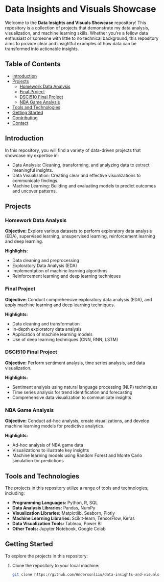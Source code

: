 # Data Insights and Visuals Showcase

Welcome to the **Data Insights and Visuals Showcase** repository! This repository is a collection of projects that demonstrate my data analysis, visualization, and machine learning skills. Whether you're a fellow data enthusiast or someone with little to no technical background, this repository aims to provide clear and insightful examples of how data can be transformed into actionable insights.

## Table of Contents

- [Introduction](#introduction)
- [Projects](#projects)
  - [Homework Data Analysis](#homework-data-analysis)
  - [Final Project](#final-project)
  - [DSCI510 Final Project](#dsci510-final-project)
  - [NBA Game Analysis](#nba-game-analysis)
- [Tools and Technologies](#tools-and-technologies)
- [Getting Started](#getting-started)
- [Contributing](#contributing)
- [Contact](#contact)

## Introduction

In this repository, you will find a variety of data-driven projects that showcase my expertise in:

- Data Analysis: Cleaning, transforming, and analyzing data to extract meaningful insights.
- Data Visualization: Creating clear and effective visualizations to communicate findings.
- Machine Learning: Building and evaluating models to predict outcomes and uncover patterns.

## Projects

### Homework Data Analysis

**Objective:** Explore various datasets to perform exploratory data analysis (EDA), supervised learning, unsupervised learning, reinforcement learning and deep learning.

**Highlights:**
- Data cleaning and preprocessing
- Exploratory Data Analysis (EDA)
- Implementation of machine learning algorithms
- Reinforcement learning and deep learning techniques

### Final Project

**Objective:** Conduct comprehensive exploratory data analysis (EDA), and apply machine learning and deep learning techniques.

**Highlights:**
- Data cleaning and transformation
- In-depth exploratory data analysis
- Application of machine learning models
- Use of deep learning techniques (CNN, RNN, LSTM)

### DSCI510 Final Project

**Objective:** Perform sentiment analysis, time series analysis, and data visualization.

**Highlights:**
- Sentiment analysis using natural language processing (NLP) techniques
- Time series analysis for trend identification and forecasting
- Comprehensive data visualization to communicate insights

### NBA Game Analysis

**Objective:** Conduct ad-hoc analysis, create visualizations, and develop machine learning models for predictive analytics.

**Highlights:**
- Ad-hoc analysis of NBA game data
- Visualizations to illustrate key insights
- Machine learning models using Random Forest and Monte Carlo simulation for predictions

## Tools and Technologies

The projects in this repository utilize a range of tools and technologies, including:

- **Programming Languages:** Python, R, SQL
- **Data Analysis Libraries:** Pandas, NumPy
- **Visualization Libraries:** Matplotlib, Seaborn, Plotly
- **Machine Learning Libraries:** Scikit-learn, TensorFlow, Keras
- **Data Visualization Tools:** Tableau, Power BI
- **Other Tools:** Jupyter Notebook, Google Colab

## Getting Started

To explore the projects in this repository:

1. Clone the repository to your local machine:
   ```sh
   git clone https://github.com/AndersonlLiu/data-insights-and-visuals-showcase.git
